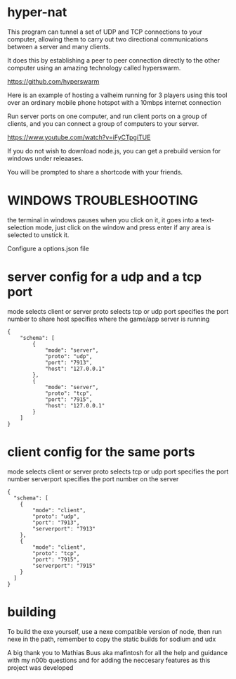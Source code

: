 # hyper-nat

This program can tunnel a set of UDP and TCP connections to your computer, allowing them to carry out two directional communications between a server and many clients.

It does this by establishing a peer to peer connection directly to the other computer using an amazing technology called hyperswarm.

https://github.com/hyperswarm

Here is an example of hosting a valheim running for 3 players using this tool over an ordinary mobile phone hotspot with a 10mbps internet connection 

Run server ports on one computer, and run client ports on a group of clients, and you can connect a group of computers to your server.

https://www.youtube.com/watch?v=iFyCTpgiTUE

If you do not wish to download node.js, you can get a prebuild version for windows under releaases.

You will be prompted to share a shortcode with your friends.

# WINDOWS TROUBLESHOOTING
the terminal in windows pauses when you click on it, it goes into a text-selection mode, just click on the window and press enter if any area is selected to unstick it.

Configure a options.json file

# server config for a udp and a tcp port
mode selects client or server
proto selects tcp or udp
port specifies the port number to share
host specifies where the game/app server is running
```
{
    "schema": [
        {
            "mode": "server",
            "proto": "udp",
            "port": "7913",
            "host": "127.0.0.1"
        },
        {
            "mode": "server",
            "proto": "tcp",
            "port": "7915",
            "host": "127.0.0.1"
        }
    ]
}
```
# client config for the same ports
mode selects client or server
proto selects tcp or udp
port specifies the port number
serverport specifies the port number on the server
```
{
  "schema": [
    {
        "mode": "client",
        "proto": "udp",
        "port": "7913",
        "serverport": "7913"
    },
    {
        "mode": "client",
        "proto": "tcp",
        "port": "7915",
        "serverport": "7915"
    }
  ]
}
```

# building
To build the exe yourself, use a nexe compatible version of node, then run nexe in the path, remember to copy the static builds for sodium and udx

A big thank you to Mathias Buus aka mafintosh for all the help and guidance with my n00b questions and for adding the neccesary features as this project was developed

